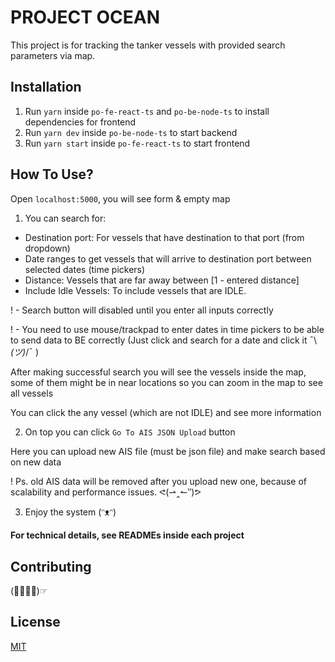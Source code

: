 # PROJECT OCEAN

This project is for tracking the tanker vessels with provided search parameters via map.

## Installation

1. Run `yarn` inside `po-fe-react-ts` and `po-be-node-ts` to install dependencies for frontend
2. Run `yarn dev` inside `po-be-node-ts` to start backend
3. Run `yarn start` inside `po-fe-react-ts` to start frontend

## How To Use?
Open `localhost:5000`, you will see form & empty map

1. You can search for:
- Destination port: For vessels that have destination to that port (from dropdown)
- Date ranges to get vessels that will arrive to destination port between selected dates (time pickers)
- Distance: Vessels that are far away between [1 - entered distance]
- Include Idle Vessels: To include vessels that are IDLE.

! - Search button will disabled until you enter all inputs correctly

! - You need to use mouse/trackpad to enter dates in time pickers to be able to send data to BE correctly (Just click and search for a date and click it ¯\\_(ツ)_/¯  )

After making successful search you will see the vessels inside the map, some of them might be in near locations so you can zoom in the map to see all vessels

You can click the any vessel (which are not IDLE) and see more information

2. On top you can click `Go To AIS JSON Upload` button

Here you can upload new AIS file (must be json file) and make search based on new data

! Ps. old AIS data will be removed after you upload new one, because of scalability and performance issues. ᕙ(⇀‸↼‶)ᕗ

3. Enjoy the system (ᵔᴥᵔ)

#### For technical details, see READMEs inside each project

## Contributing
(☞ﾟ∀ﾟ)☞

## License
[MIT](https://choosealicense.com/licenses/mit/)
